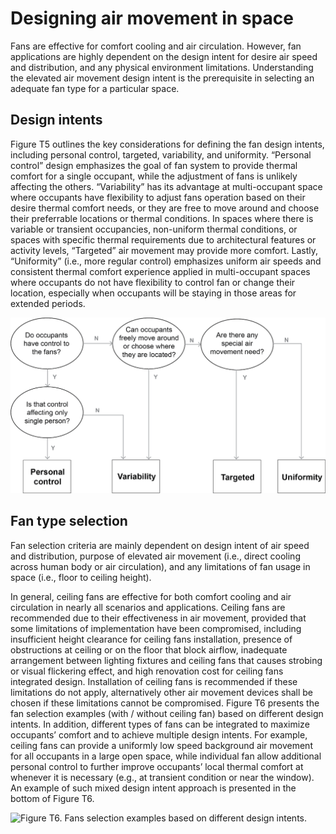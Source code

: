 # Designing air movement in space

Fans are effective for comfort cooling and air circulation. However, fan applications are highly dependent on the design intent for desire air speed and distribution, and any physical environment limitations. Understanding the elevated air movement design intent is the prerequisite in selecting an adequate fan type for a particular space.

## Design intents <a href="#_toc137824705" id="_toc137824705"></a>

Figure T5 outlines the key considerations for defining the fan design intents, including personal control, targeted, variability, and uniformity. “Personal control” design emphasizes the goal of fan system to provide thermal comfort for a single occupant, while the adjustment of fans is unlikely affecting the others. “Variability” has its advantage at multi-occupant space where occupants have flexibility to adjust fans operation based on their desire thermal comfort needs, or they are free to move around and choose their preferrable locations or thermal conditions. In spaces where there is variable or transient occupancies, non-uniform thermal conditions, or spaces with specific thermal requirements due to architectural features or activity levels, “Targeted” air movement may provide more comfort. Lastly, “Uniformity” (i.e., more regular control) emphasizes uniform air speeds and consistent thermal comfort experience applied in multi-occupant spaces where occupants do not have flexibility to control fan or change their location, especially when occupants will be staying in those areas for extended periods.

![Figure T5. Flow chart of design intents for air speed and distribution.](<../.gitbook/assets/0 (18).png>)

## Fan type selection <a href="#_toc137824706" id="_toc137824706"></a>

Fan selection criteria are mainly dependent on design intent of air speed and distribution, purpose of elevated air movement (i.e., direct cooling across human body or air circulation), and any limitations of fan usage in space (i.e., floor to ceiling height).

In general, ceiling fans are effective for both comfort cooling and air circulation in nearly all scenarios and applications. Ceiling fans are recommended due to their effectiveness in air movement, provided that some limitations of implementation have been compromised, including insufficient height clearance for ceiling fans installation, presence of obstructions at ceiling or on the floor that block airflow, inadequate arrangement between lighting fixtures and ceiling fans that causes strobing or visual flickering effect, and high renovation cost for ceiling fans integrated design. Installation of ceiling fans is recommended if these limitations do not apply, alternatively other air movement devices shall be chosen if these limitations cannot be compromised. Figure T6 presents the fan selection examples (with / without ceiling fan) based on different design intents. In addition, different types of fans can be integrated to maximize occupants’ comfort and to achieve multiple design intents. For example, ceiling fans can provide a uniformly low speed background air movement for all occupants in a large open space, while individual fan allow additional personal control to further improve occupants’ local thermal comfort at whenever it is necessary (e.g., at transient condition or near the window). An example of such mixed design intent approach is presented in the bottom of Figure T6.

![Figure T6. Fans selection examples based on different design intents.
](<../.gitbook/assets/1 (23).png>)
